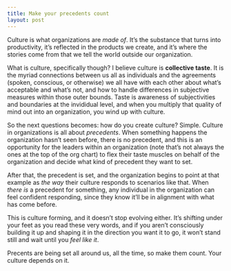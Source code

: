 ```yaml
---
title: Make your precedents count
layout: post
---
```


Culture is what organizations are *made of*. It’s the substance that turns into productivity, it’s reflected in the products we create, and it’s where the stories come from that we tell the world outside our organization.

What is culture, specifically though? I believe culture is **collective taste**. It is the myriad connections between us all as individuals and the agreements (spoken, conscious, or otherwise) we all have with each other about what’s acceptable and what’s not, and how to handle differences in subjective measures within those outer bounds. Taste is awareness of subjectivities and boundaries at the invididual level, and when you multiply that quality of mind out into an organization, you wind up with culture.

So the next questions becomes: how do you create culture? Simple. Culture in organizations is all about *precedents*. When something happens the organization hasn’t seen before, there is no precedent, and this is an opportunity for the leaders within an organization (note that’s not always the ones at the top of the org chart) to flex their taste muscles on behalf of the organization and decide what kind of precedent they want to set.

After that, the precedent is set, and the organization begins to point at that example as *the way* their culture responds to scenarios like that. When *there is* a precedent for something, any individual in the organization can feel confident responding, since they know it’ll be in alignment with what has come before.

This is culture forming, and it doesn’t stop evolving either. It’s shifting under your feet as you read these very words, and if you aren’t consciously building it up and shaping it in the direction you want it to go, it won’t stand still and wait until you *feel like it*.

Precents are being set all around us, all the time, so make them count. Your culture depends on it.
